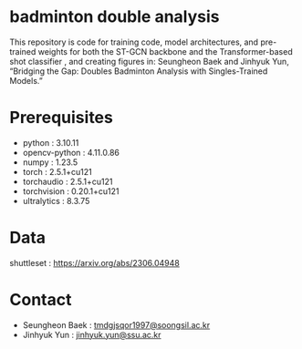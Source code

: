 
# badminton double analysis

This repository is code for  training code, model architectures, and pre-trained weights for both the ST-GCN backbone and the Transformer-based shot classifier , and creating figures in: Seungheon Baek and Jinhyuk Yun, “Bridging the Gap: Doubles Badminton Analysis with
Singles-Trained Models.”

# Prerequisites

- python : 3.10.11
- opencv-python : 4.11.0.86
- numpy : 1.23.5
- torch : 2.5.1+cu121
- torchaudio : 2.5.1+cu121
- torchvision : 0.20.1+cu121
- ultralytics : 8.3.75

# Data
shuttleset : https://arxiv.org/abs/2306.04948

# Contact
- Seungheon Baek : tmdgjsqor1997@soongsil.ac.kr
- Jinhyuk Yun : jinhyuk.yun@ssu.ac.kr
